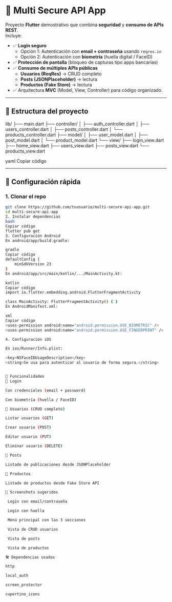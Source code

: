 # 🔐 Multi Secure API App

Proyecto **Flutter** demostrativo que combina **seguridad** y **consumo de APIs REST**.  
Incluye:

- ✅ **Login seguro**
  - Opción 1: Autenticación con **email + contraseña** usando `reqres.in`
  - Opción 2: Autenticación con **biometría** (huella digital / FaceID)
- ✅ **Protección de pantalla** (bloqueo de capturas tipo apps bancarias)
- ✅ **Consumo de múltiples APIs públicas**
  - **Usuarios (ReqRes)** → CRUD completo
  - **Posts (JSONPlaceholder)** → lectura
  - **Productos (Fake Store)** → lectura
- ✅ Arquitectura **MVC** (Model, View, Controller) para código organizado.

---

## 📂 Estructura del proyecto

lib/
├── main.dart
├── controller/
│ ├── auth_controller.dart
│ ├── users_controller.dart
│ ├── posts_controller.dart
│ └── products_controller.dart
├── model/
│ ├── user_model.dart
│ ├── post_model.dart
│ └── product_model.dart
└── view/
├── login_view.dart
├── home_view.dart
├── users_view.dart
├── posts_view.dart
└── products_view.dart

yaml
Copiar código

---

## 🚀 Configuración rápida

### 1. Clonar el repo
```bash
git clone https://github.com/tuusuario/multi-secure-api-app.git
cd multi-secure-api-app
2. Instalar dependencias
bash
Copiar código
flutter pub get
3. Configuración Android
En android/app/build.gradle:

gradle
Copiar código
defaultConfig {
    minSdkVersion 23
}
En android/app/src/main/kotlin/.../MainActivity.kt:

kotlin
Copiar código
import io.flutter.embedding.android.FlutterFragmentActivity

class MainActivity: FlutterFragmentActivity() { }
En AndroidManifest.xml:

xml
Copiar código
<uses-permission android:name="android.permission.USE_BIOMETRIC" />
<uses-permission android:name="android.permission.USE_FINGERPRINT" />

4. Configuración iOS

En ios/Runner/Info.plist:

<key>NSFaceIDUsageDescription</key>
<string>Se usa para autenticar al usuario de forma segura.</string>


📱 Funcionalidades
🔐 Login

Con credenciales (email + password)

Con biometría (huella / FaceID)

👤 Usuarios (CRUD completo)

Listar usuarios (GET)

Crear usuario (POST)

Editar usuario (PUT)

Eliminar usuario (DELETE)

📝 Posts

Listado de publicaciones desde JSONPlaceholder

🛒 Productos

Listado de productos desde Fake Store API

📸 Screenshots sugeridos

 Login con email/contraseña

 Login con huella

 Menú principal con las 3 secciones

 Vista de CRUD usuarios

 Vista de posts

 Vista de productos

🛠️ Dependencias usadas

http

local_auth

screen_protector

cupertino_icons